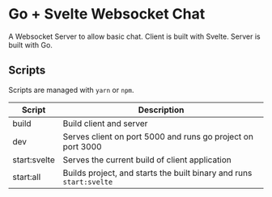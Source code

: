 # Go + Svelte Websocket Chat

A Websocket Server to allow basic chat. Client is built with Svelte. Server is built with Go.

## Scripts

Scripts are managed with `yarn` or `npm`.

| Script       | Description                                                         |
| ------------ | ------------------------------------------------------------------- |
| build        | Build client and server                                             |
| dev          | Serves client on port 5000 and runs go project on port 3000         |
| start:svelte | Serves the current build of client application                      |
| start:all    | Builds project, and starts the built binary and runs `start:svelte` |
